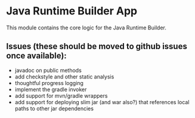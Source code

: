 # Java Runtime Builder App

This module contains the core logic for the Java Runtime Builder.

## Issues (these should be moved to github issues once available):
 - javadoc on public methods
 - add checkstyle and other static analysis
 - thoughtful progress logging 
 - implement the gradle invoker
 - add support for mvn/gradle wrappers
 - add support for deploying slim jar (and war also?) that references local paths to other jar dependencies
